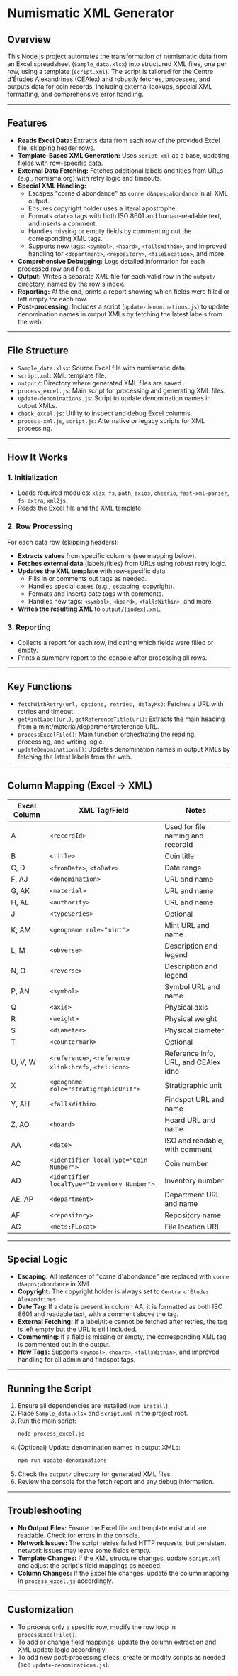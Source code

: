 # Numismatic XML Generator

## Overview

This Node.js project automates the transformation of numismatic data from an Excel spreadsheet (`Sample_data.xlsx`) into structured XML files, one per row, using a template (`script.xml`). The script is tailored for the Centre d'Études Alexandrines (CEAlex) and robustly fetches, processes, and outputs data for coin records, including external lookups, special XML formatting, and comprehensive error handling.

---

## Features

- **Reads Excel Data:** Extracts data from each row of the provided Excel file, skipping header rows.
- **Template-Based XML Generation:** Uses `script.xml` as a base, updating fields with row-specific data.
- **External Data Fetching:** Fetches additional labels and titles from URLs (e.g., nomisma.org) with retry logic and timeouts.
- **Special XML Handling:**
  - Escapes "corne d'abondance" as `corne d&apos;abondance` in all XML output.
  - Ensures copyright holder uses a literal apostrophe.
  - Formats `<date>` tags with both ISO 8601 and human-readable text, and inserts a comment.
  - Handles missing or empty fields by commenting out the corresponding XML tags.
  - Supports new tags: `<symbol>`, `<hoard>`, `<fallsWithin>`, and improved handling for `<department>`, `<repository>`, `<fileLocation>`, and more.
- **Comprehensive Debugging:** Logs detailed information for each processed row and field.
- **Output:** Writes a separate XML file for each valid row in the `output/` directory, named by the row's index.
- **Reporting:** At the end, prints a report showing which fields were filled or left empty for each row.
- **Post-processing:** Includes a script (`update-denominations.js`) to update denomination names in output XMLs by fetching the latest labels from the web.

---

## File Structure

- `Sample_data.xlsx`: Source Excel file with numismatic data.
- `script.xml`: XML template file.
- `output/`: Directory where generated XML files are saved.
- `process_excel.js`: Main script for processing and generating XML files.
- `update-denominations.js`: Script to update denomination names in output XMLs.
- `check_excel.js`: Utility to inspect and debug Excel columns.
- `process-xml.js`, `script.js`: Alternative or legacy scripts for XML processing.

---

## How It Works

### 1. Initialization

- Loads required modules: `xlsx`, `fs`, `path`, `axios`, `cheerio`, `fast-xml-parser`, `fs-extra`, `xml2js`.
- Reads the Excel file and the XML template.

### 2. Row Processing

For each data row (skipping headers):

- **Extracts values** from specific columns (see mapping below).
- **Fetches external data** (labels/titles) from URLs using robust retry logic.
- **Updates the XML template** with row-specific data:
  - Fills in or comments out tags as needed.
  - Handles special cases (e.g., escaping, copyright).
  - Formats and inserts date tags with comments.
  - Handles new tags: `<symbol>`, `<hoard>`, `<fallsWithin>`, and more.
- **Writes the resulting XML** to `output/{index}.xml`.

### 3. Reporting

- Collects a report for each row, indicating which fields were filled or empty.
- Prints a summary report to the console after processing all rows.

---

## Key Functions

- `fetchWithRetry(url, options, retries, delayMs)`: Fetches a URL with retries and timeout.
- `getMintLabel(url)`, `getReferenceTitle(url)`: Extracts the main heading from a mint/material/department/reference URL.
- `processExcelFile()`: Main function orchestrating the reading, processing, and writing logic.
- `updateDenominations()`: Updates denomination names in output XMLs by fetching the latest labels from the web.

---

## Column Mapping (Excel → XML)

| Excel Column | XML Tag/Field                | Notes                                      |
|--------------|------------------------------|--------------------------------------------|
| A            | `<recordId>`                 | Used for file naming and recordId          |
| B            | `<title>`                    | Coin title                                 |
| C, D         | `<fromDate>`, `<toDate>`     | Date range                                 |
| F, AJ        | `<denomination>`             | URL and name                               |
| G, AK        | `<material>`                 | URL and name                               |
| H, AL        | `<authority>`                | URL and name                               |
| J            | `<typeSeries>`               | Optional                                   |
| K, AM        | `<geogname role="mint">`    | Mint URL and name                          |
| L, M         | `<obverse>`                  | Description and legend                     |
| N, O         | `<reverse>`                  | Description and legend                     |
| P, AN        | `<symbol>`                   | Symbol URL and name                        |
| Q            | `<axis>`                     | Physical axis                              |
| R            | `<weight>`                   | Physical weight                            |
| S            | `<diameter>`                 | Physical diameter                          |
| T            | `<countermark>`              | Optional                                   |
| U, V, W      | `<reference>`, `<reference xlink:href>`, `<tei:idno>` | Reference info, URL, and CEAlex idno |
| X            | `<geogname role="stratigraphicUnit">` | Stratigraphic unit                  |
| Y, AH        | `<fallsWithin>`              | Findspot URL and name                      |
| Z, AO        | `<hoard>`                    | Hoard URL and name                         |
| AA           | `<date>`                     | ISO and readable, with comment             |
| AC           | `<identifier localType="Coin Number">` | Coin number                    |
| AD           | `<identifier localType="Inventory Number">` | Inventory number                |
| AE, AP       | `<department>`               | Department URL and name                    |
| AF           | `<repository>`               | Repository name                            |
| AG           | `<mets:FLocat>`              | File location URL                          |

---

## Special Logic

- **Escaping:** All instances of "corne d'abondance" are replaced with `corne d&apos;abondance` in XML.
- **Copyright:** The copyright holder is always set to `Centre d'Études Alexandrines`.
- **Date Tag:** If a date is present in column AA, it is formatted as both ISO 8601 and readable text, with a comment above the tag.
- **External Fetching:** If a label/title cannot be fetched after retries, the tag is left empty but the URL is still included.
- **Commenting:** If a field is missing or empty, the corresponding XML tag is commented out in the output.
- **New Tags:** Supports `<symbol>`, `<hoard>`, `<fallsWithin>`, and improved handling for all admin and findspot tags.

---

## Running the Script

1. Ensure all dependencies are installed (`npm install`).
2. Place `Sample_data.xlsx` and `script.xml` in the project root.
3. Run the main script:
   ```bash
   node process_excel.js
   ```
4. (Optional) Update denomination names in output XMLs:
   ```bash
   npm run update-denominations
   ```
5. Check the `output/` directory for generated XML files.
6. Review the console for the fetch report and any debug information.

---

## Troubleshooting

- **No Output Files:** Ensure the Excel file and template exist and are readable. Check for errors in the console.
- **Network Issues:** The script retries failed HTTP requests, but persistent network issues may leave some fields empty.
- **Template Changes:** If the XML structure changes, update `script.xml` and adjust the script's field mappings as needed.
- **Column Changes:** If the Excel file changes, update the column mapping in `process_excel.js` accordingly.

---

## Customization

- To process only a specific row, modify the row loop in `processExcelFile()`.
- To add or change field mappings, update the column extraction and XML update logic accordingly.
- To add new post-processing steps, create or modify scripts as needed (see `update-denominations.js`). 